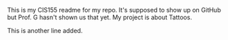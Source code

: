 This is my CIS155 readme for my repo. It's supposed to show up on GitHub but Prof. G hasn't shown us that yet.
My project is about Tattoos.

This is another line added.